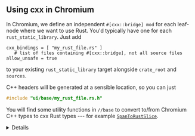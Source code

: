 ## Using cxx in Chromium

In Chromium, we define an independent `#[cxx::bridge] mod` for each leaf-node
where we want to use Rust. You'd typically have one for each
`rust_static_library`. Just add

```gn
cxx_bindings = [ "my_rust_file.rs" ]
   # list of files containing #[cxx::bridge], not all source files
allow_unsafe = true
```

to your existing `rust_static_library` target alongside `crate_root` and
`sources`.

C++ headers will be generated at a sensible location, so you can just

```cpp
#include "ui/base/my_rust_file.rs.h"
```

You will find some utility functions in `//base` to convert to/from Chromium
C++ types to cxx Rust types --- for example [`SpanToRustSlice`][0].

<details>

Students may ask --- why do we still need `allow_unsafe = true`?

The broad answer is that no C/C++ code is "safe" by the normal Rust standards.
Calling back and forth to C/C++ from Rust may do arbitrary things to memory, and
compromise the safety of Rust's own data layouts. Presence of _too many_
`unsafe` keywords in C/C++ interop can harm the signal-to-noise ratio of
such a keyword, and is [controversial][1], but strictly, bringing any foreign
code into a Rust binary can cause unexpected behavior from Rust's perspective.

The narrow answer lies in the diagram at the top of this page --- behind the
scenes, cxx generates Rust `unsafe` and `extern "C"` functions just like
we did manually in the previous section.

</details>

[0]: https://source.chromium.org/chromium/chromium/src/+/main:base/containers/span_rust.h;l=21
[1]: https://steveklabnik.com/writing/the-cxx-debate
